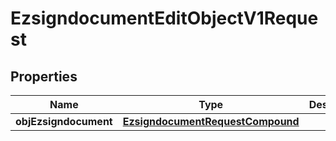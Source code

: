 

# EzsigndocumentEditObjectV1Request

## Properties

Name | Type | Description | Notes
------------ | ------------- | ------------- | -------------
**objEzsigndocument** | [**EzsigndocumentRequestCompound**](EzsigndocumentRequestCompound.md) |  | 




